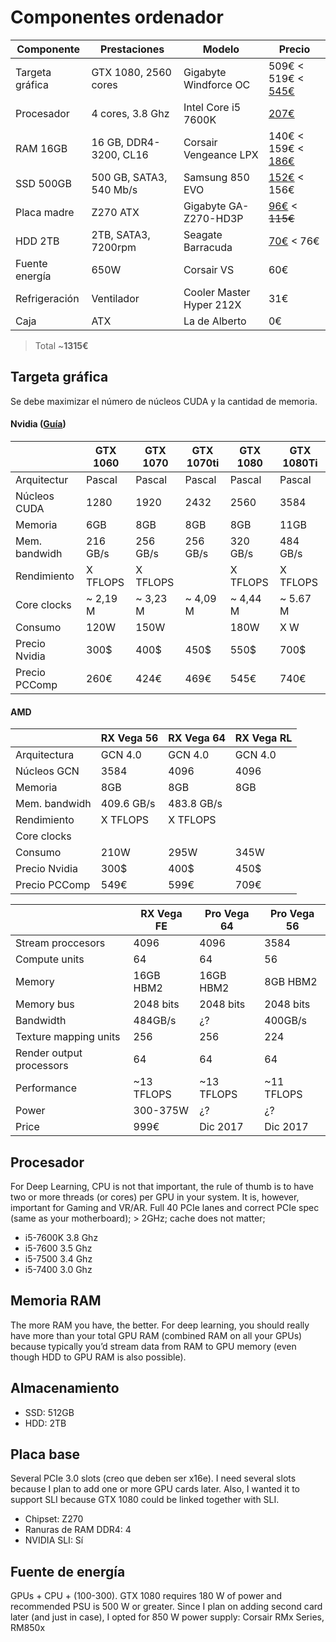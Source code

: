 # Componentes ordenador


| Componente      | Prestaciones            | Modelo                     | Precio |
| --------------- | ----------------------- | -------------------------- | ------ |
| Targeta gráfica | GTX 1080, 2560 cores    | Gigabyte Windforce OC      | 509€ < 519€ < [545€](https://www.pccomponentes.com/gigabyte-geforce-gtx-1080-windforce-oc-8gb-gddr5)   |
| Procesador      | 4 cores, 3.8 Ghz        | Intel Core i5 7600K        | [207€](https://www.pccomponentes.com/intel-core-i5-7600k-38ghz-box)   |
| RAM 16GB        | 16 GB, DDR4-3200, CL16  | Corsair Vengeance LPX      | 140€ < 159€ < [186€](https://www.pccomponentes.com/corsair-vengeance-lpx-ddr4-3200-pc4-25600-16gb-2x8gb-cl16)   |
| SSD 500GB       | 500 GB, SATA3, 540 Mb/s | Samsung 850 EVO            | [152€](https://www.pccomponentes.com/samsung-850-evo-ssd-series-500gb--sata3) < 156€   |
| Placa madre     | Z270 ATX                | Gigabyte GA-Z270-HD3P      | [96€](https://www.pccomponentes.com/gigabyte-ga-z270-hd3p) < ~~115€~~  |
| HDD 2TB         | 2TB, SATA3, 7200rpm     | Seagate Barracuda          | [70€](https://www.pccomponentes.com/seagate-barracuda-35-2tb-sata3) < 76€   |
| Fuente energía  | 650W                    | Corsair VS                 | 60€    |
| Refrigeración   | Ventilador              | Cooler Master Hyper 212X   | 31€    |
| Caja            | ATX                     | La de Alberto              | 0€     |

> Total ~**1315€**


## Targeta gráfica

Se debe maximizar el número de núcleos CUDA y la cantidad de memoria.

#### Nvidia ([Guía](https://blog.slavv.com/picking-a-gpu-for-deep-learning-3d4795c273b9))

|               | GTX 1060 | GTX 1070 | GTX 1070ti | GTX 1080 | GTX 1080Ti |
| ------------- | -------- | -------- | ---------- | -------- | ---------- |
| Arquitectur   | Pascal   | Pascal   | Pascal     | Pascal   | Pascal     |
| Núcleos CUDA  | 1280     | 1920     | 2432       | 2560     | 3584       |
| Memoria       | 6GB      | 8GB      | 8GB        | 8GB      | 11GB       |
| Mem. bandwidh | 216 GB/s | 256 GB/s | 256 GB/s   | 320 GB/s | 484 GB/s   |
| Rendimiento   | X TFLOPS | X TFLOPS |            | X TFLOPS | X TFLOPS   | 
| Core clocks   | ~ 2,19 M | ~ 3,23 M | ~ 4,09 M   | ~ 4,44 M | ~ 5.67 M   | 
| Consumo       | 120W     | 150W     |            | 180W     | X W        |
| Precio Nvidia | 300$     | 400$     | 450$       | 550$     | 700$       |
| Precio PCComp | 260€     | 424€     | 469€       | 545€     | 740€       |

#### AMD

|               | RX Vega 56 | RX Vega 64 | RX Vega RL |
| ------------- | ---------- | ---------- | ---------- |
| Arquitectura  | GCN 4.0    | GCN 4.0    | GCN 4.0    |
| Núcleos GCN   | 3584       | 4096       | 4096       |
| Memoria       | 8GB        | 8GB        | 8GB        |
| Mem. bandwidh |	409.6 GB/s | 483.8 GB/s |            |
| Rendimiento   | X TFLOPS   | X TFLOPS   |            |
| Core clocks   |            |            |            |
| Consumo       | 210W       | 295W       | 345W       |
| Precio Nvidia | 300$       | 400$       | 450$       |
| Precio PCComp | 549€       | 599€       | 709€       |

| 							| RX Vega FE	| Pro Vega 64	| Pro Vega 56   |
| ------------------------- | ------------- | ------------- | ------------- |
| Stream proccesors			| 4096			| 4096			| 3584			|
| Compute units				| 64			| 64			| 56			|
| Memory					| 16GB HBM2		| 16GB HBM2		| 8GB HBM2		|
| Memory bus				| 2048 bits		| 2048 bits		| 2048 bits		|
| Bandwidth					| 484GB/s		| ¿?			| 400GB/s		|
| Texture mapping units		| 256			| 256			| 224			|
| Render output processors	| 64			| 64			| 64			|
| Performance               | ~13 TFLOPS	| ~13 TFLOPS	| ~11 TFLOPS	|
| Power						| 300-375W		| ¿?			| ¿?			|
| Price						| 999€			| Dic 2017		| Dic 2017		|

## Procesador

For Deep Learning, CPU is not that important, the rule of thumb is to have two or more threads (or cores) per GPU in your system. It is, however, important for Gaming and VR/AR. Full 40 PCIe lanes and correct PCIe spec (same as your motherboard); > 2GHz; cache does not matter;

 * i5-7600K  3.8 Ghz
 * i5-7600 3.5 Ghz
 * i5-7500 3.4 Ghz
 * i5-7400 3.0 Ghz

## Memoria RAM

The more RAM you have, the better. For deep learning, you should really have more than your total GPU RAM (combined RAM on all your GPUs) because typically you’d stream data from RAM to GPU memory (even though HDD to GPU RAM is also possible).

## Almacenamiento

 * SSD: 512GB
 * HDD: 2TB

## Placa base

Several PCIe 3.0 slots (creo que deben ser x16e). I need several slots because I plan to add one or more GPU cards later. Also, I wanted it to support SLI because GTX 1080 could be linked together with SLI.

 * Chipset: Z270
 * Ranuras de RAM DDR4: 4
 * NVIDIA SLI: Sí
 
## Fuente de energía

GPUs + CPU + (100-300). GTX 1080 requires 180 W of power and recommended PSU is 500 W or greater. Since I plan on adding second card later (and just in case), I opted for 850 W power supply: Corsair RMx Series, RM850x
